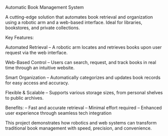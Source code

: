 Automatic Book Management System

A cutting-edge solution that automates book retrieval and organization using a robotic arm and a web-based interface. Ideal for libraries, bookstores, and private collections.

Key Features:

Automated Retrieval
– A robotic arm locates and retrieves books upon user request via the web interface.

Web-Based Control
– Users can search, request, and track books in real time through an intuitive website.

Smart Organization
– Automatically categorizes and updates book records for easy access and accuracy.

Flexible & Scalable
– Supports various storage sizes, from personal shelves to public archives.

Benefits:
– Fast and accurate retrieval
– Minimal effort required
– Enhanced user experience through seamless tech integration

This project demonstrates how robotics and web systems can transform traditional book management with speed, precision, and convenience.
